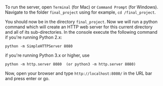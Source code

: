 To run the server, open `Terminal` (for Mac) or `Command Prompt` (for Windows). Navigate to the folder `final_project` using for example, `cd /final_project`.

You should now be in the directory `final_project`. Now we will run a python command which will create an HTTP web server for this current directory and all of its sub-directories. In the console execute the following command if you're running Python 2.x:

    python -m SimpleHTTPServer 8080

if you're running Python 3.x or higher, use

    python -m http.server 8080  (or python3 -m http.server 8080)

Now, open your browser and type `http://localhost:8080/` in the URL bar and press enter or go.